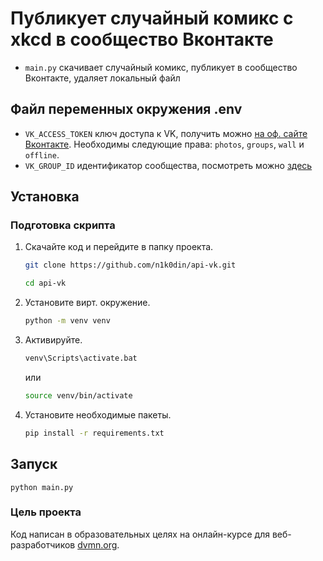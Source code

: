 # Публикует случайный комикс с xkcd в сообщество Вконтакте
- `main.py` скачивает случайный комикс, публикует в сообщество Вконтакте, удаляет локальный файл

## Файл переменных окружения .env

- `VK_ACCESS_TOKEN` ключ доступа к VK, получить можно [на оф. сайте Вконтакте](https://vk.com/dev/implicit_flow_user). Необходимы следующие права: `photos`, `groups`, `wall` и `offline`.
- `VK_GROUP_ID` идентификатор сообщества, посмотреть можно [здесь](https://regvk.com/id/)

## Установка

### Подготовка скрипта

1. Скачайте код и перейдите в папку проекта.
    ```bash
    git clone https://github.com/n1k0din/api-vk.git
    ```  
    ```bash
    cd api-vk
    ```
2. Установите вирт. окружение.
    ```bash
    python -m venv venv
    ```
3. Активируйте.
    ```bash
    venv\Scripts\activate.bat
    ```
    или
    ```bash
    source venv/bin/activate
    ```
4. Установите необходимые пакеты.
    ```bash
    pip install -r requirements.txt
    ```

## Запуск

```
python main.py
```

### Цель проекта

Код написан в образовательных целях на онлайн-курсе для веб-разработчиков [dvmn.org](https://dvmn.org/).
